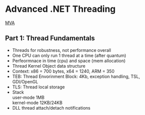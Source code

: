 # Advanced .NET Threading  
[MVA](https://mva.microsoft.com/en-us/training-courses/advanced--net-threading-part-1-thread-fundamentals-16656)  

## Part 1: Thread Fundamentals

* Threads for robustness, not performance overall  
* One CPU can only run 1 thread at a time (after quantum)
* Perfeormnace in time (cpu) and space (mem allocation)  
* Thread Kernel Object data structure
* Context: x86 = 700 bytes, x64 = 1240, ARM = 350
* TEB: Thread Envorinment Block: 4Kb, exception handling, TSL, GDI/OpenGL
* TLS: Thread local storage
* Stack  
   user-mode 1MB  
   kernel-mode 12KB/24KB  
* DLL thread attach/detach notifications  



